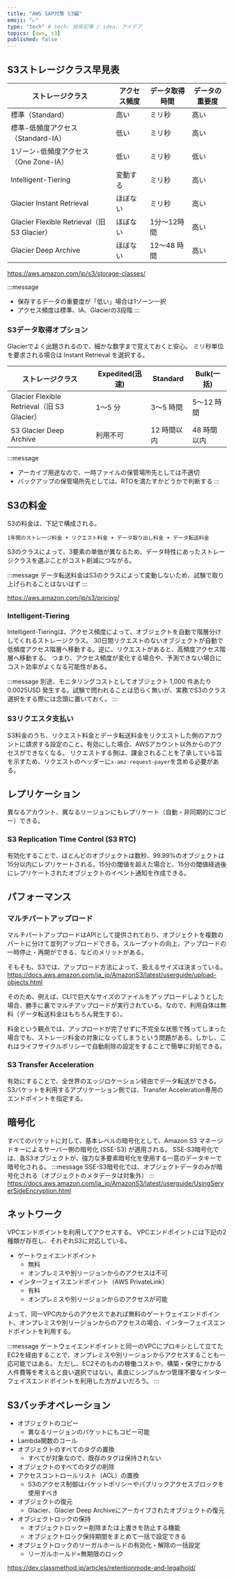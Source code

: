 ```yaml
---
title: "AWS SAP対策 S3編"
emoji: "✏️"
type: "tech" # tech: 技術記事 / idea: アイデア
topics: [aws, s3]
published: false
---
```


## S3ストレージクラス早見表
| ストレージクラス                             | アクセス頻度 | データ取得時間 | データの重要度 | 
| -------------------------------------------- | ------------ | -------------- | ------ | 
| 標準（Standard）                             | 高い         | ミリ秒         | 高い   | 
| 標準-低頻度アクセス（Standard-IA）           | 低い         | ミリ秒         | 高い   | 
| 1ゾーン-低頻度アクセス（One Zone-IA）        | 低い         | ミリ秒         | 低い   | 
| Intelligent-Tiering                          | 変動する     | ミリ秒         | 高い   | 
| Glacier Instant Retrieval                    | ほぼない     | ミリ秒         | 高い   | 
| Glacier Flexible Retrieval（旧 S3 Glacier）  | ほぼない     | 1分〜12時間    | 高い   | 
| Glacier Deep Archive                         | ほぼない     | 12〜48 時間    | 高い   | 

https://aws.amazon.com/jp/s3/storage-classes/

:::message
* 保存するデータの重要度が「低い」場合は1ゾーン一択
* アクセス頻度は標準、IA、Glacierの3段階
:::

### S3データ取得オプション
Glacierでよく出題されるので、細かな数字まで覚えておくと安心。
ミリ秒単位を要求される場合は Instant Retrieval を選択する。

| ストレージクラス              | Expedited(迅速) | Standard    | Bulk(一括) | 
| ----------------------------- | --------------- | ----------- | ------------ | 
| Glacier Flexible Retrieval（旧 S3 Glacier） | 1～5 分         | 3～5 時間   | 5～12 時間   | 
| S3 Glacier Deep Archive       | 利用不可        | 12 時間以内 | 48 時間以内  | 

:::message
* アーカイブ用途なので、一時ファイルの保管場所先としては不適切
* バックアップの保管場所先としては、RTOを満たすかどうかで判断する
:::

## S3の料金
S3の料金は、下記で構成される。

`1年間のストレージ料金 + リクエスト料金 + データ取り出し料金 + データ転送料金`

S3のクラスによって、3要素の単価が異なるため、データ特性にあったストレージクラスを選ぶことがコスト削減につながる。

:::message
データ転送料金はS3のクラスによって変動しないため、試験で取り上げられることはないはず
:::

https://aws.amazon.com/jp/s3/pricing/

### Intelligent-Tiering
Intelligent-Tieringは、アクセス頻度によって、オブジェクトを自動で階層分けしてくれるストレージクラス。
30日間リクエストのないオブジェクトが自動で低頻度アクセス階層へ移動する。逆に、リクエストがあると、高頻度アクセス階層へ移動する。
つまり、アクセス頻度が変化する場合や、予測できない場合にコスト効率がよくなる可能性がある。

:::message
別途、モニタリングコストとしてオブジェクト 1,000 件あたり 0.0025USD 発生する。試験で問われることは恐らく無いが、実務でS3のクラス選択をする際には念頭に置いておく。
:::

### S3リクエスタ支払い
S3料金のうち、リクエスト料金とデータ転送料金をリクエストした側のアカウントに請求する設定のこと。有効にした場合、AWSアカウント以外からのアクセスができなくなる。
リクエストする側は、課金されることを了承している旨を示すため、リクエストのヘッダーに`x-amz-request-payer`を含める必要がある。

## レプリケーション
異なるアカウント、異なるリージョンにもレプリケート（自動・非同期的にコピー）できる。

### S3 Replication Time Control (S3 RTC)
有効化することで、ほとんどのオブジェクトは数秒、99.99%のオブジェクトは15分以内にレプリケートされる。15分の閾値を超えた場合と、15分の閾値経過後にレプリケートされたオブジェクトのイベント通知を作成できる。

## パフォーマンス

### マルチパートアップロード
マルチパートアップロードはAPIとして提供されており、オブジェクトを複数のパートに分けて並列アップロードできる。スループットの向上、アップロードの一時停止・再開ができる、などのメリットがある。

そもそも、S3では、アップロード方法によって、扱えるサイズは決まっている。
https://docs.aws.amazon.com/ja_jp/AmazonS3/latest/userguide/upload-objects.html

そのため、例えば、CLIで巨大なサイズのファイルをアップロードしようとした場合、勝手に裏でマルチアップロードが実行されている。なので、利用自体は無料（データ転送料金はもちろん発生する）。

料金という観点では、アップロードが完了せずに不完全な状態で残ってしまった場合でも、ストレージ料金の対象になってしまうという問題がある。しかし、これはライフサイクルポリシーで自動削除の設定をすることで簡単に対処できる。

### S3 Transfer Acceleration
有効にすることで、全世界のエッジロケーション経由でデータ転送ができる。
S3バケットを利用するアプリケーション側では、Transfer Acceleration専用のエンドポイントを指定する。

## 暗号化
すべてのバケットに対して、基本レベルの暗号化として、Amazon S3 マネージドキーによるサーバー側の暗号化 (SSE-S3) が適用される。
SSE-S3暗号化では、各S3オブジェクトが、強力な多要素暗号化を使用する一意のデータキーで暗号化される。
:::message
SSE-S3暗号化では、オブジェクトデータのみが暗号化される（オブジェクトのメタデータは対象外）
:::
https://docs.aws.amazon.com/ja_jp/AmazonS3/latest/userguide/UsingServerSideEncryption.html

## ネットワーク

VPCエンドポイントを利用してアクセスする。
VPCエンドポイントには下記の2種類が存在し、それぞれS3に対応している。
* ゲートウェイエンドポイント
  * 無料
  * オンプレミスや別リージョンからのアクセスは不可
* インターフェイスエンドポイント（AWS PrivateLink）
  * 有料
  * オンプレミスや別リージョンからのアクセスが可能

よって、同一VPC内からのアクセスであれば無料のゲートウェイエンドポイント、オンプレミスや別リージョンからのアクセスの場合、インターフェイスエンドポイントを利用する。

:::message
ゲートウェイエンドポイントと同一のVPCにプロキシとして立てたEC2を経由することで、オンプレミスや別リージョンからアクセスすることも一応可能ではある。
ただし、EC2そのものの稼働コストや、構築・保守にかかる人件費等を考えると良い選択ではない。素直にシンプルかつ管理不要なインターフェイスエンドポイントを利用した方がよいだろう。
:::

## S3バッチオペレーション

* オブジェクトのコピー
  * 異なるリージョンのバケットにもコピー可能
* Lambda関数のコール
* オブジェクトのすべてのタグの置換
  * すべてが対象なので、既存のタグは保持されない
* オブジェクトのすべてのタグの削除
* アクセスコントロールリスト（ACL）の置換
  * S3のアクセス制御はバケットポリシーやパブリックアクセスブロックを使用すべき
* オブジェクトの復元
  * Glacier、Glacier Deep Archiveにアーカイブされたオブジェクトの復元
* オブジェクトロックの保持
  * オブジェクトロック＝削除または上書きを防止する機能
  * オブジェクトロック保持期間をまとめて一括で設定できる
* オブジェクトロックのリーガルホールドの有効化・解除の一括設定
  * リーガルホールド=無期限のロック

https://dev.classmethod.jp/articles/retentionmode-and-legalhold/

